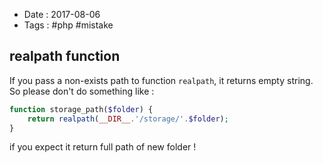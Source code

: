 - Date : 2017-08-06
- Tags : #php #mistake

## realpath function

If you pass a non-exists path to function `realpath`, it returns empty string. So please don't do something like :

```php
function storage_path($folder) {
	return realpath(__DIR__.'/storage/'.$folder);
}
```

if you expect it return full path of new folder !
